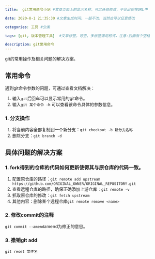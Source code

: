 ```yaml
---
title:  git常用命令小记 #文章页面上的显示名称，可以任意修改，不会出现在URL中

date: 2020-8-1 21:35:30 #文章生成时间，一般不改，当然也可以任意修改

categories: 工具 #分类

tags: [git, 版本管理工具]  #文章标签，可空，多标签请用格式，注意:后面有个空格

description: git常用命令
---
```


git的常用操作及相关问题的解决方案。

<!-- more -->

## 常用命令
遇到git命令参数的问题，可通过查看文档解决：
1. 输入`git`后回车可以显示常用的git命令。
2. 输入`git 某个命令 -h` 可以查看该命令具体的参数信息。

### 1. 分支操作
1. 将当前内容全部复制到一个新分支：`git checkout -b 新分支名称`
2. 删除分支：`git branch -d`


## 具体问题的解决方案
### 1. fork得到的仓库的代码如何更新使得其与原仓库的代码一致。
1. 配置原仓库的路径：`git remote add upstream https://github.com/ORIGINAL_OWNER/ORIGINAL_REPOSITORY.git`
2. 查看远程仓库的路径，确保正确添加上游仓库：`git remote -v`
3. 抓取原仓库的修改：`git fetch upstream`
4. 其他内容：删除某个远程仓库`git remote remove <name>`

### 2. 修改commit的注释
`git commit --amend`amend为修正的意思。

### 3. 撤销git add
`git reset 文件名`